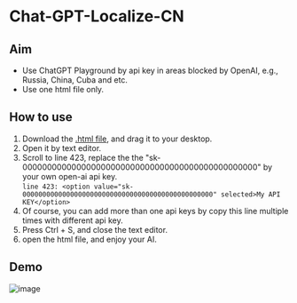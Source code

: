 # Chat-GPT-Localize-CN

## Aim
 - Use ChatGPT Playground by api key in areas blocked by OpenAI, e.g., Russia, China, Cuba and etc.
 - Use one html file only.

## How to use
1. Download the [.html file](https://github.com/Henryyy-Hung/Chat-GPT-Localize-CN/archive/refs/heads/main.zip), and drag it to your desktop.
2. Open it by text editor.
3. Scroll to line 423, replace the the "sk-000000000000000000000000000000000000000000000000" by your own open-ai api key. <br />`line 423: <option value="sk-000000000000000000000000000000000000000000000000" selected>My API KEY</option>`
4. Of course, you can add more than one api keys by copy this line multiple times with different api key.
5. Press Ctrl + S, and close the text editor.
6. open the html file, and enjoy your AI.

## Demo
![image](https://user-images.githubusercontent.com/78750074/232292140-ecf304ef-4705-4cd7-a3a4-ac9a10e64dbd.png)
